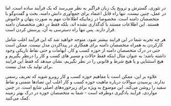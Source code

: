 در تئوری، گسترش و ترویج یک زبان فراگیر به نظر می‌رسد که یک فرآیند ساده است. اما در عمل، چنین نیست. تنها راه قابل اعتماد برای جمع‌آوری دانش دامنه، بحث و گفت‌وگو با متخصصان دامنه است. مخصوصا در زمانیکه اطلاعات مهم به صورت پنهان و خاموش هستند. این اطلاعات مستند یا کدگذاری نشده اند، بلکه فقط در ذهن متخصصان دامنه قرار دارند. پس تنها راه دسترسی به آن، پرسش کردن است.

هر چه تجربه شما در این فرایند بیشتر شود، متوجه خواهید شد که این فرآیند اغلب شامل کارکردن به همراه متخصصان دامنه برای همکاری در پیداکردن مدل نیست. ممکن است حتی در درک متخصصان دامنه از حوزه کسب و کار، ابهامات و حتی نقاط تاریکی وجود داشته باشد؛ به عنوان مثال اینکه فقط حالات و مسیر های کسب و کار را درنظر بگیریم و هیچ استثنایی و یا هیچ شرط و قانونی را در نظر نگیریم، نشان میدهد که فقط این فرایند برای تولید یک مدل نیست. 

علاوه بر این، ممکن است با مفاهیم حوزه کسب و کار روبرو شوید که تعریف رسمی ندارند. پرسیدن سوالات درباره ماهیت حوزه کسب و کار اغلب این تضادها ضمنی و نقاط سفید را روشن می‌کند. این موضوع به ویژه برای زیرحوزه‌های اصلی شایع است. در چنین مواردی، فرآیند یادگیری دوطرفه است - شما به متخصصان حوزه در درک بهتر زمینه کمک می‌کنید.
